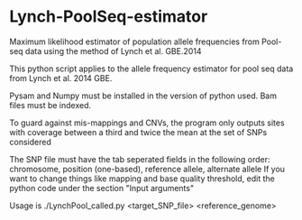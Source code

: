 # Lynch-PoolSeq-estimator
Maximum likelihood estimator of population allele frequencies from Pool-seq data using the method of Lynch et al. GBE.2014 

This python script applies to the allele frequency estimator for pool seq data from Lynch et al. 2014 GBE.

Pysam and Numpy must be installed in the version of python used. Bam files must be indexed.

To guard against mis-mappings and CNVs, the program only outputs sites with coverage between a third and twice the mean at the set of SNPs considered

The SNP file must have the tab seperated fields in the following order: chromosome, position (one-based), reference allele, alternate allele
If you want to change things like mapping and base quality threshold, edit the python code under the section "Input arguments"

Usage is ./LynchPool_called.py <bamfile> <fileoutname> <target_SNP_file> <reference_genome>

